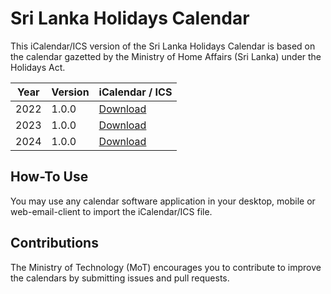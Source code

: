 # Sri Lanka Holidays Calendar

This iCalendar/ICS version of the Sri Lanka Holidays Calendar is based on the calendar gazetted by the Ministry of Home Affairs (Sri Lanka) under the Holidays Act.

| Year | Version | iCalendar / ICS   |
| ---- | ---- | ---- |
| 2022 | 1.0.0 | [Download](https://github.com/mot-srilanka/srilanka-holidays-calendar/archive/refs/tags/v2022-1.0.0.zip)  | 
| 2023 | 1.0.0 | [Download](https://github.com/mot-srilanka/srilanka-holidays-calendar/archive/refs/tags/v2023-1.0.0.zip)  | 
| 2024 | 1.0.0 | [Download](https://github.com/chonil/srilanka-holidays-calendars/blob/59bf7feb709426ee3c70d60c3efa44d152be2c1b/Sri%20Lanka%20Holidays%20Calendar%202024%20-%20v1.0.0.ics)  | 

## How-To Use

You may use any calendar software application in your desktop, mobile or web-email-client to import the iCalendar/ICS file.

## Contributions

The Ministry of Technology (MoT) encourages you to contribute to improve the calendars by submitting issues and pull requests.
